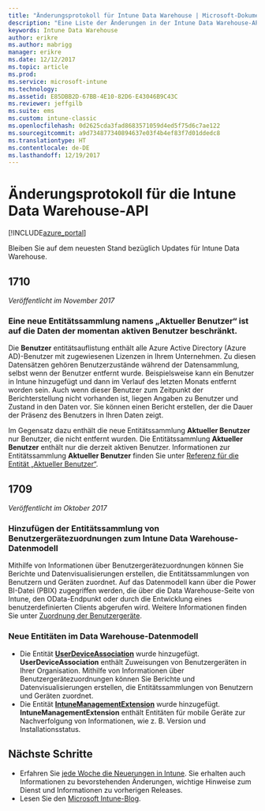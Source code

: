 ```yaml
---
title: "Änderungsprotokoll für Intune Data Warehouse | Microsoft-Dokumentation"
description: "Eine Liste der Änderungen in der Intune Data Warehouse-API."
keywords: Intune Data Warehouse
author: erikre
ms.author: mabrigg
manager: erikre
ms.date: 12/12/2017
ms.topic: article
ms.prod: 
ms.service: microsoft-intune
ms.technology: 
ms.assetid: E85DBB2D-67BB-4E10-82D6-E43046B9C43C
ms.reviewer: jeffgilb
ms.suite: ems
ms.custom: intune-classic
ms.openlocfilehash: 0d2625cda3fad8683571059d4ed5f75d6c7ae122
ms.sourcegitcommit: a9d734877340894637e03f4b4ef83f7d01ddedc8
ms.translationtype: HT
ms.contentlocale: de-DE
ms.lasthandoff: 12/19/2017
---
```

# <a name="change-log-for-the-intune-data-warehouse-api"></a>Änderungsprotokoll für die Intune Data Warehouse-API

[!INCLUDE[azure_portal](./includes/azure_portal.md)]

Bleiben Sie auf dem neuesten Stand bezüglich Updates für Intune Data Warehouse.

## <a name="1710"></a>1710
_Veröffentlicht im November 2017_

### <a name="a-new-entity-collection-named-current-user-is-limited-to-currently-active-user-data----1544273---"></a>Eine neue Entitätssammlung namens „Aktueller Benutzer“ ist auf die Daten der momentan aktiven Benutzer beschränkt.<!-- 1544273 -->

Die **Benutzer** entitätsauflistung enthält alle Azure Active Directory (Azure AD)-Benutzer mit zugewiesenen Lizenzen in Ihrem Unternehmen. Zu diesen Datensätzen gehören Benutzerzustände während der Datensammlung, selbst wenn der Benutzer entfernt wurde. Beispielsweise kann ein Benutzer in Intune hinzugefügt und dann im Verlauf des letzten Monats entfernt worden sein. Auch wenn dieser Benutzer zum Zeitpunkt der Berichterstellung nicht vorhanden ist, liegen Angaben zu Benutzer und Zustand in den Daten vor. Sie können einen Bericht erstellen, der die Dauer der Präsenz des Benutzers in Ihren Daten zeigt.

Im Gegensatz dazu enthält die neue Entitätssammlung **Aktueller Benutzer** nur Benutzer, die nicht entfernt wurden. Die Entitätssammlung **Aktueller Benutzer** enthält nur die derzeit aktiven Benutzer. Informationen zur Entitätssammlung **Aktueller Benutzer** finden Sie unter [Referenz für die Entität „Aktueller Benutzer“](reports-ref-current-user.md).

## <a name="1709"></a>1709
_Veröffentlicht im Oktober 2017_

### <a name="user-device-association-entity-collection-added-to-intune-data-warehouse-data-model----1187917---"></a>Hinzufügen der Entitätssammlung von Benutzergerätezuordnungen zum Intune Data Warehouse-Datenmodell <!-- 1187917 -->

Mithilfe von Informationen über Benutzergerätezuordnungen können Sie Berichte und Datenvisualisierungen erstellen, die Entitätssammlungen von Benutzern und Geräten zuordnet. Auf das Datenmodell kann über die Power BI-Datei (PBIX) zugegriffen werden, die über die Data Warehouse-Seite von Intune, den OData-Endpunkt oder durch die Entwicklung eines benutzerdefinierten Clients abgerufen wird. Weitere Informationen finden Sie unter [Zuordnung der Benutzergeräte](reports-ref-user-device.md).

### <a name="new-entities-in-the-in-data-warehouse-data-model----1479526--------"></a>Neue Entitäten im Data Warehouse-Datenmodell<!-- 1479526 --><!-- -->

 - Die Entität [**UserDeviceAssociation**](reports-ref-user-device.md) wurde hinzugefügt. **UserDeviceAssociation** enthält Zuweisungen von Benutzergeräten in Ihrer Organisation. Mithilfe von Informationen über Benutzergerätezuordnungen können Sie Berichte und Datenvisualisierungen erstellen, die Entitätssammlungen von Benutzern und Geräten zuordnet.  
 - Die Entität [ **IntuneManagementExtension**](reports-ref-intunemanagementextension.md) wurde hinzugefügt. **IntuneManagementExtension** enthält Entitäten für mobile Geräte zur Nachverfolgung von Informationen, wie z. B. Version und Installationsstatus.

## <a name="next-steps"></a>Nächste Schritte
 - Erfahren Sie [jede Woche die Neuerungen in Intune](whats-new.md). Sie erhalten auch Informationen zu bevorstehenden Änderungen, wichtige Hinweise zum Dienst und Informationen zu vorherigen Releases.
 - Lesen Sie den [Microsoft Intune-Blog](http://go.microsoft.com/fwlink/?LinkID=273882).
